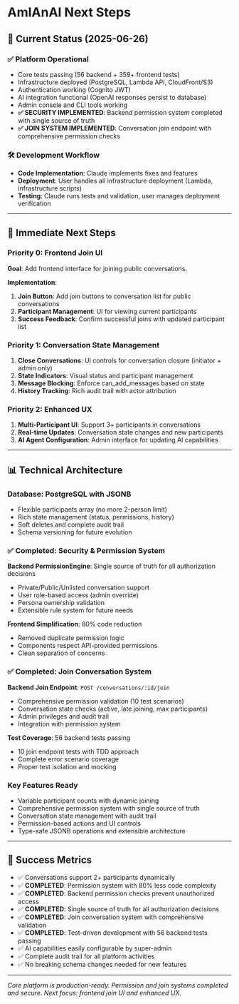 # AmIAnAI Next Steps

## 🎯 Current Status (2025-06-26)

### ✅ **Platform Operational**

- Core tests passing (56 backend + 359+ frontend tests)
- Infrastructure deployed (PostgreSQL, Lambda API, CloudFront/S3)
- Authentication working (Cognito JWT)
- AI integration functional (OpenAI responses persist to database)
- Admin console and CLI tools working
- **✅ SECURITY IMPLEMENTED**: Backend permission system completed with single source of truth
- **✅ JOIN SYSTEM IMPLEMENTED**: Conversation join endpoint with comprehensive permission checks

### 🛠️ **Development Workflow**

- **Code Implementation**: Claude implements fixes and features
- **Deployment**: User handles all infrastructure deployment (Lambda, infrastructure scripts)
- **Testing**: Claude runs tests and validation, user manages deployment verification

---

## 🚀 **Immediate Next Steps**

### **Priority 0: Frontend Join UI**

**Goal**: Add frontend interface for joining public conversations.

**Implementation**:
1. **Join Button**: Add join buttons to conversation list for public conversations
2. **Participant Management**: UI for viewing current participants
3. **Success Feedback**: Confirm successful joins with updated participant list

### **Priority 1: Conversation State Management**

1. **Close Conversations**: UI controls for conversation closure (initiator + admin only)
2. **State Indicators**: Visual status and participant management
3. **Message Blocking**: Enforce can_add_messages based on state
4. **History Tracking**: Rich audit trail with actor attribution

### **Priority 2: Enhanced UX**

1. **Multi-Participant UI**: Support 3+ participants in conversations
2. **Real-time Updates**: Conversation state changes and new participants
3. **AI Agent Configuration**: Admin interface for updating AI capabilities

---

## 📊 **Technical Architecture**

### **Database**: PostgreSQL with JSONB

- Flexible participants array (no more 2-person limit)
- Rich state management (status, permissions, history)
- Soft deletes and complete audit trail
- Schema versioning for future evolution

### **✅ Completed: Security & Permission System**

**Backend PermissionEngine**: Single source of truth for all authorization decisions
- Private/Public/Unlisted conversation support
- User role-based access (admin override)
- Persona ownership validation
- Extensible rule system for future needs

**Frontend Simplification**: 80% code reduction
- Removed duplicate permission logic
- Components respect API-provided permissions
- Clean separation of concerns

### **✅ Completed: Join Conversation System**

**Backend Join Endpoint**: `POST /conversations/:id/join`
- Comprehensive permission validation (10 test scenarios)
- Conversation state checks (active, late joining, max participants)
- Admin privileges and audit trail
- Integration with permission system

**Test Coverage**: 56 backend tests passing
- 10 join endpoint tests with TDD approach
- Complete error scenario coverage
- Proper test isolation and mocking

### **Key Features Ready**

- Variable participant counts with dynamic joining
- Comprehensive permission system with single source of truth
- Conversation state management with audit trail
- Permission-based actions and UI controls
- Type-safe JSONB operations and extensible architecture

---

## 🎯 **Success Metrics**

- ✅ Conversations support 2+ participants dynamically
- ✅ **COMPLETED**: Permission system with 80% less code complexity
- ✅ **COMPLETED**: Backend permission checks prevent unauthorized access
- ✅ **COMPLETED**: Single source of truth for all authorization decisions
- ✅ **COMPLETED**: Join conversation system with comprehensive validation
- ✅ **COMPLETED**: Test-driven development with 56 backend tests passing
- ✅ AI capabilities easily configurable by super-admin
- ✅ Complete audit trail for all platform activities
- ✅ No breaking schema changes needed for new features

---

_Core platform is production-ready. Permission and join systems completed and secure. Next focus: frontend join UI and enhanced UX._
